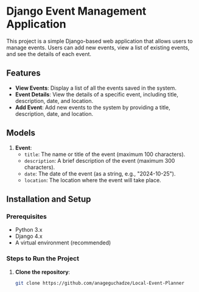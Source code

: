 # Django Event Management Application

This project is a simple Django-based web application that allows users to manage events. Users can add new events, view a list of existing events, and see the details of each event.

## Features

- **View Events**: Display a list of all the events saved in the system.
- **Event Details**: View the details of a specific event, including title, description, date, and location.
- **Add Event**: Add new events to the system by providing a title, description, date, and location.

## Models

1. **Event**:
   - `title`: The name or title of the event (maximum 100 characters).
   - `description`: A brief description of the event (maximum 300 characters).
   - `date`: The date of the event (as a string, e.g., "2024-10-25").
   - `location`: The location where the event will take place.

## Installation and Setup

### Prerequisites

- Python 3.x
- Django 4.x
- A virtual environment (recommended)

### Steps to Run the Project

1. **Clone the repository**:
   ```bash
   git clone https://github.com/anageguchadze/Local-Event-Planner
